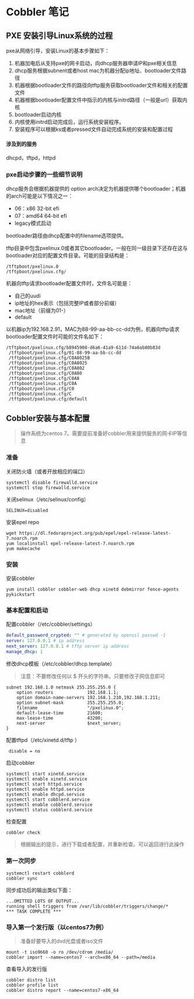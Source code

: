 # Cobbler 笔记

## PXE 安装引导Linux系统的过程

pxe从网络引导，安装Linux的基本步骤如下：

1. 机器加电后从支持pxe的网卡启动，向dhcp服务器申请IP和pxe相关信息
2. dhcp服务根据subnent或者host mac为机器分配ip地址、bootloader文件路径
3. 机器根据bootloader文件的路径向tftp服务获取bootloader文件和相关的配置文件
4. 机器根据bootloader配置文件中指示的内核与initrd路径（一般是url）获取内核
5. bootloader启动内核
6. 内核使用initrd启动完成后，运行系统安装程序。
7. 安装程序可以根据ks或者pressed文件自动完成系统的安装和配置过程

#### 涉及到的服务

dhcpd，tftpd，httpd

### pxe启动步骤的一些细节说明

dhcp服务会根据机器提供的 option arch决定为机器提供哪个bootloader；机器的arch可能是以下情况之一：

- 06：x86 32-bit efi
- 07：amd64 64-bit efi
- legacy模式启动

bootloader路径由dhcp配置中的filename选项提供。

tftp目录中包含pxelinux.0或者其它bootloader。一般在同一级目录下还存在这与bootloader对应的配置文件目录。可能的目录结构是：

```shell
/tftpboot/pxelinux.0
/tftpboot/pxelinux.cfg/
```

机器向tftp请求bootloader配置文件时，文件名可能是：

- 自己的uudi
- ip地址的hex表示（包括完整IP或者部分前缀）
- mac地址（前缀为01-）
- default

以机器ip为192.168.2.91，MAC为88-99-aa-bb-cc-dd为例，机器向tftp请求bootloader配置文件时可能的文件名如下：

```shell
/tftpboot/pxelinux.cfg/b8945908-d6a6-41a9-611d-74a6ab80b83d
 /tftpboot/pxelinux.cfg/01-88-99-aa-bb-cc-dd
 /tftpboot/pxelinux.cfg/C0A8025B
 /tftpboot/pxelinux.cfg/C0A8025
 /tftpboot/pxelinux.cfg/C0A802
 /tftpboot/pxelinux.cfg/C0A80
 /tftpboot/pxelinux.cfg/C0A8
 /tftpboot/pxelinux.cfg/C0A
 /tftpboot/pxelinux.cfg/C0
 /tftpboot/pxelinux.cfg/C
 /tftpboot/pxelinux.cfg/default
```



## Cobbler安装与基本配置

> 操作系统为centos 7。需要提前准备好cobbler用来提供服务的网卡IP等信息

### 准备

关闭防火墙（或者开放相应的端口）

```shell
systemctl disable firewalld.service
systemctl stop firewalld.service
```

关闭selinux（/etc/selinux/config）

```shell
SELINUX=disabled
```

安装epel repo

```shell
wget https://dl.fedoraproject.org/pub/epel/epel-release-latest-7.noarch.rpm
yum localinstall epel-release-latest-7.noarch.rpm 
yum makecache 
```

### 安装

安装cobbler

```shell
yum install cobbler cobbler-web dhcp xinetd debmirror fence-agents pykickstart
```

### 基本配置和启动

配置cobbler（/etc/cobbler/settings）

```yaml
default_password_crypted: "" # generated by openssl passwd -1
server: 127.0.0.1 # ip address
next_server: 127.0.0.1 # tftp server ip address
manage_dhcp: 1
```

修改dhcp模板（/etc/cobbler/dhcp.template）

> 注意：不要修改任何以 $ 开头的字符串。只要修改子网信息即可

```nginx
subnet 192.168.1.0 netmask 255.255.255.0 {
    option routers             192.168.1.1;
    option domain-name-servers 192.168.1.210,192.168.1.211;
    option subnet-mask         255.255.255.0;
    filename                   "/pxelinux.0";
    default-lease-time         21600;
    max-lease-time             43200;
    next-server                $next_server;
}
```

配置tftpd（/etc/xinetd.d/tftp ）

```nginx
 disable = no
```

启动cobbler

```shell
systemctl start xinetd.service
systemctl enable xinetd.service
systemctl start httpd.service
systemctl enable httpd.service
systemctl enable dhcpd.service
systemctl start cobblerd.service
systemctl enable cobblerd.service
systemctl status cobblerd.service
```

检查配置

```shell
cobbler check
```

> 根据输出的提示，进行下载或者配置，并重新检查。可以返回进行此操作

### 第一次同步

```shell
systemctl restart cobblerd
cobbler sync
```

同步成功后的输出类似下面：

```shell
...OMITTED LOTS OF OUTPUT...
running shell triggers from /var/lib/cobbler/triggers/change/*
*** TASK COMPLETE ***
```

### 导入第一个发行版（以centos7为例）

> 准备好要导入的dvd光盘或者iso文件

```shell
mount -t iso9660 -o ro /dev/cdrom /media/
cobbler import --name=centos7 --arch=x86_64 --path=/media
```

查看导入的发行版

```shell
cobbler distro list
cobbler profile list
cobbler distro report --name=centos7-x86_64
```

